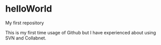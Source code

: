# helloWorld
My first repository

This is my first time usage of Github but I have experienced about using SVN and Collabnet.
